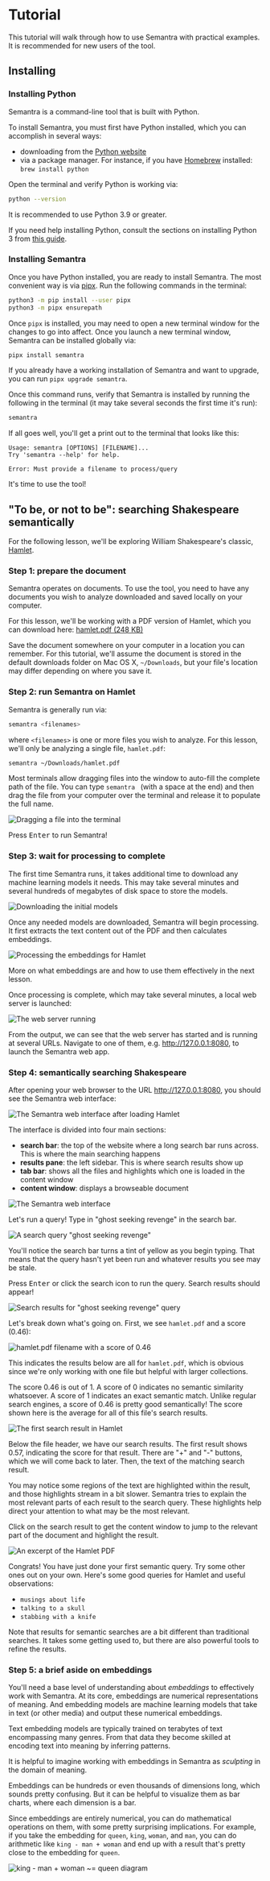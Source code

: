 # Tutorial

This tutorial will walk through how to use Semantra with practical examples. It is recommended for new users of the tool.

## Installing

### Installing Python

Semantra is a command-line tool that is built with Python.

To install Semantra, you must first have Python installed, which you can accomplish in several ways:

- downloading from the [Python website](https://www.python.org/downloads/)
- via a package manager. For instance, if you have [Homebrew](https://brew.sh/) installed: `brew install python`

Open the terminal and verify Python is working via:

```sh
python --version
```

It is recommended to use Python 3.9 or greater.

If you need help installing Python, consult the sections on installing Python 3 from [this guide](https://docs.python-guide.org/starting/installation/).

### Installing Semantra

Once you have Python installed, you are ready to install Semantra. The most convenient way is via [pipx](https://packaging.python.org/en/latest/guides/installing-stand-alone-command-line-tools/). Run the following commands in the terminal:

```sh
python3 -m pip install --user pipx
python3 -m pipx ensurepath
```

Once `pipx` is installed, you may need to open a new terminal window for the changes to go into affect. Once you launch a new terminal window, Semantra can be installed globally via:

```sh
pipx install semantra
```

If you already have a working installation of Semantra and want to upgrade, you can run `pipx upgrade semantra`.

Once this command runs, verify that Semantra is installed by running the following in the terminal (it may take several seconds the first time it's run):

```sh
semantra
```

If all goes well, you'll get a print out to the terminal that looks like this:

```
Usage: semantra [OPTIONS] [FILENAME]...
Try 'semantra --help' for help.

Error: Must provide a filename to process/query
```

It's time to use the tool!

## "To be, or not to be": searching Shakespeare semantically

For the following lesson, we'll be exploring William Shakespeare's classic, [Hamlet](https://en.wikipedia.org/wiki/Hamlet).

### Step 1: prepare the document

Semantra operates on documents. To use the tool, you need to have any documents you wish to analyze downloaded and saved locally on your computer.

For this lesson, we'll be working with a PDF version of Hamlet, which you can download here: [hamlet.pdf (248 KB)](https://github.com/freedmand/semantra/raw/main/docs/example_docs/hamlet.pdf)

Save the document somewhere on your computer in a location you can remember. For this tutorial, we'll assume the document is stored in the default downloads folder on Mac OS X, `~/Downloads`, but your file's location may differ depending on where you save it.

### Step 2: run Semantra on Hamlet

Semantra is generally run via:

```sh
semantra <filenames>
```

where `<filenames>` is one or more files you wish to analyze. For this lesson, we'll only be analyzing a single file, `hamlet.pdf`:

```sh
semantra ~/Downloads/hamlet.pdf
```

Most terminals allow dragging files into the window to auto-fill the complete path of the file. You can type `semantra ` (with a space at the end) and then drag the file from your computer over the terminal and release it to populate the full name.

![Dragging a file into the terminal](img/dragging_file_terminal.png)

Press <kbd>Enter</kbd> to run Semantra!

### Step 3: wait for processing to complete

The first time Semantra runs, it takes additional time to download any machine learning models it needs. This may take several minutes and several hundreds of megabytes of disk space to store the models.

![Downloading the initial models](img/downloading_initial_models.png)

Once any needed models are downloaded, Semantra will begin processing. It first extracts the text content out of the PDF and then calculates embeddings.

![Processing the embeddings for Hamlet](img/hamlet_calculating_embeddings.png)

More on what embeddings are and how to use them effectively in the next lesson.

Once processing is complete, which may take several minutes, a local web server is launched:

![The web server running](img/flask_server.png)

From the output, we can see that the web server has started and is running at several URLs. Navigate to one of them, e.g. http://127.0.0.1:8080, to launch the Semantra web app.

### Step 4: semantically searching Shakespeare

After opening your web browser to the URL http://127.0.0.1:8080, you should see the Semantra web interface:

![The Semantra web interface after loading Hamlet](img/hamlet_web_start.png)

The interface is divided into four main sections:

- **search bar**: the top of the website where a long search bar runs across. This is where the main searching happens
- **results pane**: the left sidebar. This is where search results show up
- **tab bar**: shows all the files and highlights which one is loaded in the content window
- **content window**: displays a browseable document

![The Semantra web interface](img/interface_breakdown.png)

Let's run a query! Type in "ghost seeking revenge" in the search bar.

![A search query "ghost seeking revenge"](img/ghost_revenge_query.png)

You'll notice the search bar turns a tint of yellow as you begin typing. That means that the query hasn't yet been run and whatever results you see may be stale.

Press <kbd>Enter</kbd> or click the search icon to run the query. Search results should appear!

![Search results for "ghost seeking revenge" query](img/ghost_search_results.png)

Let's break down what's going on. First, we see `hamlet.pdf` and a score (0.46):

![hamlet.pdf filename with a score of 0.46](img/hamlet_filename.png)

This indicates the results below are all for `hamlet.pdf`, which is obvious since we're only working with one file but helpful with larger collections.

The score 0.46 is out of 1. A score of 0 indicates no semantic similarity whatsoever. A score of 1 indicates an exact semantic match. Unlike regular search engines, a score of 0.46 is pretty good semantically! The score shown here is the average for all of this file's search results.

![The first search result in Hamlet](img/hamlet_first_result.png)

Below the file header, we have our search results. The first result shows 0.57, indicating the score for that result. There are "+" and "-" buttons, which we will come back to later. Then, the text of the matching search result.

You may notice some regions of the text are highlighted within the result, and those highlights stream in a bit slower. Semantra tries to explain the most relevant parts of each result to the search query. These highlights help direct your attention to what may be the most relevant.

Click on the search result to get the content window to jump to the relevant part of the document and highlight the result.

![An excerpt of the Hamlet PDF](img/hamlet_first_excerpt.png)

Congrats! You have just done your first semantic query. Try some other ones out on your own. Here's some good queries for Hamlet and useful observations:

- `musings about life`
- `talking to a skull`
- `stabbing with a knife`

Note that results for semantic searches are a bit different than traditional searches. It takes some getting used to, but there are also powerful tools to refine the results.

### Step 5: a brief aside on embeddings

You'll need a base level of understanding about _embeddings_ to effectively work with Semantra. At its core, embeddings are numerical representations of meaning. And embedding models are machine learning models that take in text (or other media) and output these numerical embeddings.

Text embedding models are typically trained on terabytes of text encompassing many genres. From that data they become skilled at encoding text into meaning by inferring patterns.

It is helpful to imagine working with embeddings in Semantra as _sculpting_ in the domain of meaning.

Embeddings can be hundreds or even thousands of dimensions long, which sounds pretty confusing. But it can be helpful to visualize them as bar charts, where each dimension is a bar.

Since embeddings are entirely numerical, you can do mathematical operations on them, with some pretty surprising implications. For example, if you take the embedding for `queen`, `king`, `woman`, and `man`, you can do arithmetic like `king - man + woman` and end up with a result that's pretty close to the embedding for `queen`.

![king - man + woman ~= queen diagram](img/queen_king_example.png)
